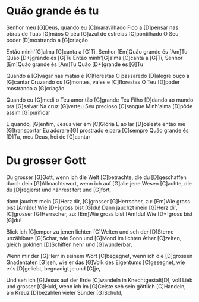 ﻿
# Quão grande és tu

Senhor meu [G]Deus, quando eu [C]maravilhado
Fico a [D]pensar nas obras de Tuas [G]mãos
O céu [G]azul de estrelas [C]pontilhado
O Seu poder [D]mostrando a [G]criação

Então minh'[G]alma [C]canta a [G]Ti, Senhor
[Em]Quão grande és [Am]Tu
Quão [D+]grande és [G]Tu
Então minh'[G]alma [C]canta a [G]Ti, Senhor
[Em]Quão grande és [Am]Tu
Quão [D+]grande és [G]Tu

Quando a [G]vagar nas matas e [C]florestas
O passaredo [D]alegre ouço a [G]cantar
Cruzando os [G]montes, vales e [C]florestas
O Teu [D]poder mostrando a [G]criação

Quando eu [G]medi o Teu amor tão [C]grande
Teu Filho [D]dando ao mundo pra [G]salvar
Na cruz [G]verteu Seu precioso [C]sangue
Minh'alma [D]pôde assim [G]purificar

E quando, [G]enfim, Jesus vier em [C]Glória
E ao lar [D]celeste então me [G]transportar
Eu adorarei[G] prostrado e para [C]sempre
Quão grande és [D]Tu, meu Deus, hei de [G]cantar


# Du grosser Gott

Du grosser [G]Gott, wenn ich die Welt [C]betrachte, 
die du [D]geschaffen durch dein [G]Allmachtswort, 
wenn ich auf [G]alle jene Wesen [C]achte, 
die du [D]regierst und nährest fort und [G]fort,

dann jauchzt mein [G]Herz dir, [C]grosser [G]Herrscher, zu:
[Em]Wie gross bist [Am]du! Wie [D+]gross bist [G]du!
Dann jauchzt mein [G]Herz dir, [C]grosser [G]Herrscher, zu:
[Em]Wie gross bist [Am]du! Wie [D+]gross bist [G]du!

Blick ich [G]empor zu jenen lichten [C]Welten 
und seh der [D]Sterne unzählbare [G]Schar, 
wie Sonn und [G]Mond im lichten Äther [C]zelten, 
gleich goldnen [D]Schiffen hehr und [G]wunderbar,

Wenn mir der [G]Herr in seinem Wort [C]begegnet, 
wenn ich die [D]grossen Gnadentaten [G]seh, 
wie er das [G]Volk des Eigentums [C]gesegnet, 
wie er's [D]geliebt, begnadigt je und [G]je,

Und seh ich [G]Jesus auf der Erde [C]wandeln 
in Knechtgestalt[D], voll Lieb und grosser [G]Huld, 
wenn ich im [G]Geiste seh sein göttlich [C]Handeln, 
am Kreuz [D]bezahlen vieler Sünder [G]Schuld,

